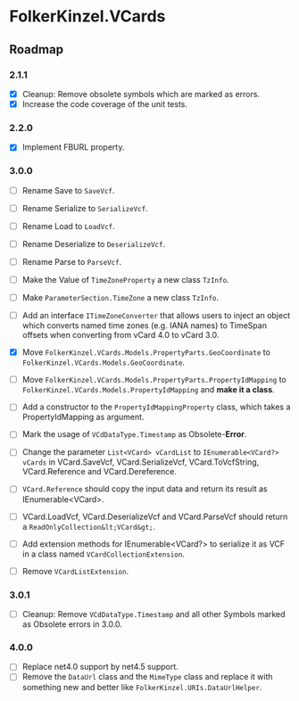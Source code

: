 ﻿# FolkerKinzel.VCards
## Roadmap

### 2.1.1
- [x] Cleanup: Remove obsolete symbols which are marked as errors.
- [x] Increase the code coverage of the unit tests.

### 2.2.0
- [x] Implement FBURL property.

### 3.0.0  
- [ ] Rename Save to `SaveVcf`.
- [ ] Rename Serialize to `SerializeVcf`.
- [ ] Rename Load to `LoadVcf`.
- [ ] Rename Deserialize to `DeserializeVcf`.
- [ ] Rename Parse to `ParseVcf`. 
- [ ] Make the Value of `TimeZoneProperty` a new class `TzInfo`.
- [ ] Make `ParameterSection.TimeZone` a new class `TzInfo`.
- [ ] Add an interface `ITimeZoneConverter` that allows users to inject an object which converts named time zones
(e.g. IANA names) to TimeSpan offsets when converting from vCard 4.0 to vCard 3.0.
- [x] Move `FolkerKinzel.VCards.Models.PropertyParts.GeoCoordinate` to 
`FolkerKinzel.VCards.Models.GeoCoordinate`.
- [ ] Move `FolkerKinzel.VCards.Models.PropertyParts.PropertyIdMapping` to
`FolkerKinzel.VCards.Models.PropertyIdMapping` and **make it a class**.
- [ ] Add a constructor to the `PropertyIdMappingProperty` class, which takes a PropertyIdMapping as 
argument.
- [ ] Mark the usage of `VCdDataType.Timestamp`  as Obsolete-**Error**.
- [ ] Change the parameter `List<VCard> vCardList` to `IEnumerable<VCard?> vCards` in
VCard.SaveVcf, VCard.SerializeVcf, VCard.ToVcfString, VCard.Reference and VCard.Dereference.
- [ ] `VCard.Reference` should copy the input data and return its result as IEnumerable&lt;VCard&gt;.
- [ ] VCard.LoadVcf, VCard.DeserializeVcf and VCard.ParseVcf should return a `ReadOnlyCollection&lt;VCard&gt;`.
- [ ] Add extension methods for IEnumerable&lt;VCard?&gt; to serialize it as VCF in a class named `VCardCollectionExtension`.
- [ ] Remove `VCardListExtension`.


### 3.0.1
- [ ] Cleanup: Remove `VCdDataType.Timestamp` and all other Symbols marked as Obsolete errors in 3.0.0.

### 4.0.0
- [ ] Replace net4.0 support by net4.5 support.
- [ ] Remove the `DataUrl` class and the `MimeType` class and replace it with something new and better like
`FolkerKinzel.URIs.DataUrlHelper`.